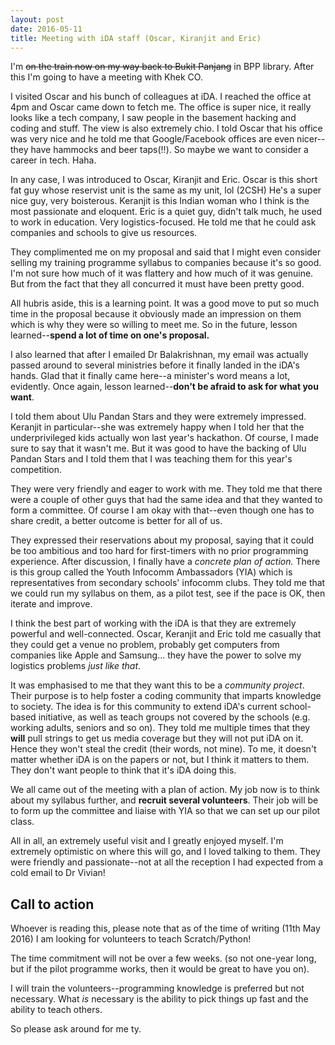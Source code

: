 ```yaml
---
layout: post
date: 2016-05-11
title: Meeting with iDA staff (Oscar, Kiranjit and Eric)
---
```


I'm ~~on the train now on my way back to Bukit Panjang~~ in BPP library. 
After this I'm going to have a meeting with Khek CO.

I visited Oscar and his bunch of colleagues at iDA. I reached the office at 4pm
and Oscar came down to fetch me. The office is super nice, it really looks like
a tech company, I saw people in the basement hacking and coding and stuff. The
view is also extremely chio. I told Oscar that his office was very nice and he
told me that Google/Facebook offices are even nicer--they have hammocks and beer
taps(!!). So maybe we want to consider a career in tech. Haha. 

In any case, I was introduced to Oscar, Kiranjit and Eric. Oscar is this short
fat guy whose reservist unit is the same as my unit, lol (2CSH) He's a super
nice guy, very boisterous. Keranjit is
this Indian woman who I think is the most passionate and eloquent. Eric is a
quiet guy, didn't talk much, he used to work in education. Very
logistics-focused. He told me that he could ask companies and schools to give us
resources. 

They complimented me on my proposal and said that I might even consider selling
my training programme syllabus to companies because it's so good. I'm not sure 
how much of it was flattery and how much of it was genuine. But from the fact that they all
concurred it must have been pretty good. 

All hubris aside, this is a learning
point. It was a good move to put so much time in the proposal because it
obviously made an impression on them which is why they were so willing to meet me.
So in the future, lesson learned--**spend a lot of time on one's proposal.**

I also learned that after I emailed Dr Balakrishnan, my email was actually 
passed around to several ministries before it finally landed in the iDA's hands.
Glad that it finally came here--a minister's word means a lot, evidently. Once
again, lesson learned--**don't be afraid to ask for what you want**. 

I told them about Ulu Pandan Stars and they were extremely impressed. Keranjit
in particular--she was extremely happy when I told her that the underprivileged
kids actually won last year's hackathon. Of course, I made sure to say that it
wasn't me. But it was good to have the backing of Ulu Pandan Stars and I told
them that I was teaching them for this year's competition. 

They were very friendly and eager to work with me. They told me that there were
a couple of other guys that had the same idea and that they wanted to form a
committee. Of course I am okay with that--even though one has to share credit,
a better outcome is better for all of us. 

They expressed their reservations about my proposal, saying that it could be too
ambitious and too hard for first-timers with no prior programming experience.
After discussion, I finally have a *concrete plan of action.* There is this
group called the Youth Infocomm Ambassadors (YIA) which is representatives from
secondary schools' infocomm clubs. They told me that we could run my syllabus on
them, as a pilot test, see if the pace is OK, then iterate and improve. 

I think the best part of working with the iDA is that they are extremely
powerful and well-connected. Oscar, Keranjit and Eric told me casually that they
could get a venue no problem, probably get computers from companies like Apple
and Samsung... they have the power to solve my logistics problems *just like
that*. 

It was emphasised to me that they want this to be a *community project*. Their
purpose is to help foster a coding community that imparts knowledge to society.
The idea is for this community to extend iDA's current school-based initiative,
as well as teach groups not covered by the schools (e.g. working adults, seniors
and so on). They told me multiple times that they **will** pull strings to get
us media coverage but they will not put iDA on it. Hence they won't steal the
credit (their words, not mine). To me, it doesn't matter whether iDA is on the
papers or not, but I think it matters to them. They don't want people to think
that it's iDA doing this. 

We all came out of the meeting with a plan of action. My job now is
to think about my syllabus further, and **recruit several volunteers**. Their
job will be to form up the committee and liaise with YIA so that we can set up
our pilot class.

All in all, an extremely useful visit and I greatly enjoyed myself. I'm
extremely optimistic on where this will go, and I loved talking to them. They
were friendly and passionate--not at all the reception I had expected from a
cold email to Dr Vivian! 

## Call to action ##
Whoever is reading this, please note that as of the time of writing (11th May
2016) I am looking for volunteers to teach Scratch/Python! 

The time commitment will not be over a few weeks. (so not one-year long, but if
the pilot programme works, then it would be great to have you on). 

I will train the volunteers--programming knowledge is preferred but not necessary. 
What *is* necessary is the ability to pick things up fast and the ability to 
teach others. 

So please ask around for me ty. 
